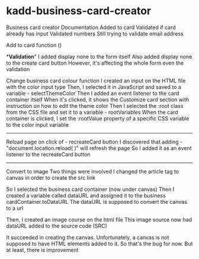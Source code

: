 # kadd-business-card-creator
Business card creator
Documentation
Added to card
Validated if card already has input 
Validated numbers
Still trying to validate email address 

Add to card function ()

***Validation**"
I added display none to the form itself
Also added display none to the create card button 
However, it's affecting the whole form even the validation 


Change business card colour function
I created an input on the HTML file with the color input type
Then, I selected it in JavaScript and saved to a variable - selectThemeColor
Then I added an event listener to the card container itself
When it's clicked, it shows the Customize card section with instruction on how to edit the theme color
Then I selected the :root class from the CSS file and set it to a variable - rootVariables
When the card container is clicked, I set the :rootValue property of a specific CSS variable to the color input variable

***
Reload page on click of - recreateCard button
I discovered that adding - "document.location.reload( )" will refresh the page
So I added it as an event listener to the recreateCard button 
****
Convert to image
Two things were involved
I changed the article tag to canvas in order to create the src link

So I selected the business card container (now under canvas) 
Then I created a variable called dataURL and assigned it to the business cardContainer.toDataURL
The dataURL is supposed to convert the canvas to a url

Then, I created an image course on the html file
This image source now had dataURL added to the source code (SRC)

It succeeded in creating the canvas. Unfortunately, a canvas is not supposed to have HTML elements added to it. So that's the bug for now. But at least, there is improvement 
